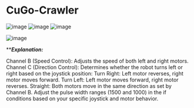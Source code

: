# CuGo-Crawler
![image](https://github.com/user-attachments/assets/9f4ed766-a1b4-4fa8-9f68-d67a79baf0e4)
![image](https://github.com/user-attachments/assets/5f3ec241-72a2-4db7-893a-b58786510e4b)
![image](https://github.com/user-attachments/assets/717eac68-6ae3-4ac8-bfa2-d41911bb24cc)


![image](https://github.com/user-attachments/assets/4aa27b49-58f3-47f6-b937-e8891eb3cba5)





***********Explanation:*********

Channel B (Speed Control): Adjusts the speed of both left and right motors.
Channel C (Direction Control): Determines whether the robot turns left or right based on the joystick position:
Turn Right: Left motor reverses, right motor moves forward.
Turn Left: Left motor moves forward, right motor reverses.
Straight: Both motors move in the same direction as set by Channel B.
Adjust the pulse width ranges (1500 and 1000) in the if conditions based on your specific joystick and motor behavior.

